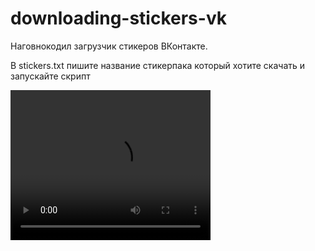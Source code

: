 # downloading-stickers-vk
Наговнокодил загрузчик стикеров ВКонтакте.

В stickers.txt пишите название стикерпака который хотите скачать и запускайте скрипт

<video width="320" height="240" controls>
  <source src="Туториал.mp4" type="video/mp4">
</video>
